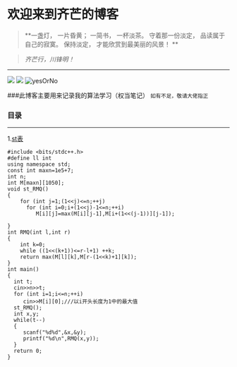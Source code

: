 # 欢迎来到齐芒的博客
> **一盏灯， 一片昏黄； 一简书， 一杯淡茶。 守着那一份淡定， 品读属于自己的寂寞。 保持淡定， 才能欣赏到最美丽的风景！ **

>*齐芒行，川锋明！*
----
![](https://cdn.luogu.com.cn/upload/image_hosting/a5tc02q3.png)
![](https://cdn.luogu.com.cn/upload/image_hosting/zx1q0ua3.png)
![yesOrNo](https://img-blog.csdn.net/20160722143450018)

###此博客主要用来记录我的算法学习（权当笔记）
                            ```如有不足，敬请大佬指正```
### 目录



---
1.[st表](https://paste.ubuntu.com/p/WvGHYX45Fm/)

```
#include <bits/stdc++.h>
#define ll int 
using namespace std;
const int maxn=1e5+7;
int n;
int M[maxn][1050];
void st_RMQ()
{
    for (int j=1;(1<<j)<=n;++j)
      for (int i=0;i+(1<<j)-1<=n;++i)
         M[i][j]=max(M[i][j-1],M[i+(1<<(j-1))][j-1]);

}
int RMQ(int l,int r)
{
    int k=0;
    while ((1<<(k+1))<=r-l+1) ++k;
    return max(M[l][k],M[r-(1<<k)+1][k]);
}
int main()
{
  int t;
  cin>>n>>t;
  for (int i=1;i<=n;++i)
     cin>>M[i][0];///以i开头长度为1中的最大值
  st_RMQ();
  int x,y;
  while(t--)
  {
     scanf("%d%d",&x,&y);
     printf("%d\n",RMQ(x,y));
  }
  return 0;
}
```
